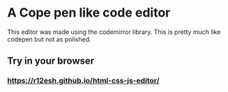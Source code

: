 # A Cope pen like code editor
This editor was made using the codemirror library. This is pretty much like codepen but not as polished.

## Try in your browser
### https://r12esh.github.io/html-css-js-editor/
